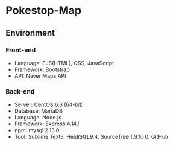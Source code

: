 # Pokestop-Map

## Environment
### Front-end
* Language: EJS(HTML), CSS, JavaScript
* Framework: Bootstrap
* API: Naver Maps API

### Back-end
* Server: CentOS 6.6 (64-bit)
* Database: MariaDB
* Language: Node.js
* Framework: Express 4.14.1
* npm: mysql 2.13.0
* Tool: Sublime Text3, HeidiSQL9.4, SourceTree 1.9.10.0, GitHub
